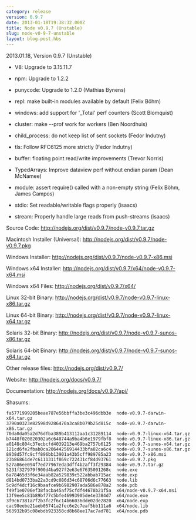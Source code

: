 ```yaml
---
category: release
version: 0.9.7
date: 2013-01-18T19:38:32.000Z
title: Node v0.9.7 (Unstable)
slug: node-v0-9-7-unstable
layout: blog-post.hbs
---
```


2013.01.18, Version 0.9.7 (Unstable)

* V8: Upgrade to 3.15.11.7

* npm: Upgrade to 1.2.2

* punycode: Upgrade to 1.2.0 (Mathias Bynens)

* repl: make built-in modules available by default (Felix Böhm)

* windows: add support for '_Total' perf counters (Scott Blomquist)

* cluster: make --prof work for workers (Ben Noordhuis)

* child_process: do not keep list of sent sockets (Fedor Indutny)

* tls: Follow RFC6125 more strictly (Fedor Indutny)

* buffer: floating point read/write improvements (Trevor Norris)

* TypedArrays: Improve dataview perf without endian param (Dean McNamee)

* module: assert require() called with a non-empty string (Felix Böhm, James Campos)

* stdio: Set readable/writable flags properly (isaacs)

* stream: Properly handle large reads from push-streams (isaacs)


Source Code: http://nodejs.org/dist/v0.9.7/node-v0.9.7.tar.gz

Macintosh Installer (Universal): http://nodejs.org/dist/v0.9.7/node-v0.9.7.pkg

Windows Installer: http://nodejs.org/dist/v0.9.7/node-v0.9.7-x86.msi

Windows x64 Installer: http://nodejs.org/dist/v0.9.7/x64/node-v0.9.7-x64.msi

Windows x64 Files: http://nodejs.org/dist/v0.9.7/x64/

Linux 32-bit Binary: http://nodejs.org/dist/v0.9.7/node-v0.9.7-linux-x86.tar.gz

Linux 64-bit Binary: http://nodejs.org/dist/v0.9.7/node-v0.9.7-linux-x64.tar.gz

Solaris 32-bit Binary: http://nodejs.org/dist/v0.9.7/node-v0.9.7-sunos-x86.tar.gz

Solaris 64-bit Binary: http://nodejs.org/dist/v0.9.7/node-v0.9.7-sunos-x64.tar.gz

Other release files: http://nodejs.org/dist/v0.9.7/

Website: http://nodejs.org/docs/v0.9.7/

Documentation: http://nodejs.org/docs/v0.9.7/api/

Shasums:

```
fa5771999205beae787e56bbffa3be3c496dbb3e  node-v0.9.7-darwin-x64.tar.gz
3790a0323e82598d9286470a3ca8b079b25d815c  node-v0.9.7-darwin-x86.tar.gz
70da0da05a2d76dfba389b413112aa1c31289114  node-v0.9.7-linux-x64.tar.gz
b7448f020820302a6c648744a9ba4b6e1979fbf8  node-v0.9.7-linux-x86.tar.gz
a0148c804c37ecbcfd4039213e469ba2757b6125  node-v0.9.7-sunos-x64.tar.gz
121cd6fe2fbab0ca20644256914433bfa02ca6c4  node-v0.9.7-sunos-x86.tar.gz
8938d57fc9cff896bb13901a43b5cff989785a23  node-v0.9.7-x86.msi
23b86861de7c6111311f869c722431cf84d93761  node-v0.9.7.pkg
527a86ee094f7ed77967eda3dff4b2aff3f29384  node-v0.9.7.tar.gz
5231f327979f900d4ba927f2e63e67635001268c  node.exe
6a78465d3f6e34aab82a529839c522abbab715ac  node.exp
d814bd0733ba22a3cd9c086d34c68706d6c77663  node.lib
5c9df4dcf16c9baafce9b6982907ada586e878a2  node.pdb
f49f1e0706ef38facba45af75cfdf44678b21f5a  x64/node-v0.9.7-x64.msi
13f9ee5c81b89bf77c5bfe46993905de4e3384d7  x64/node.exe
3f9c67381a7f2b3fc2f6c14b66036dde02de2820  x64/node.exp
cac98eebe21aeb05741a2fec6e2c7eaf5bb111a6  x64/node.lib
563932b95c08ebdb923358cd8b68ee17ac7ad781  x64/node.pdb
```
